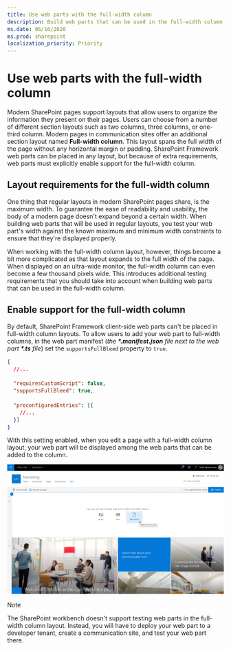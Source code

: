 ```yaml
---
title: Use web parts with the full-width column
description: Build web parts that can be used in the full-width column
ms.date: 06/16/2020
ms.prod: sharepoint
localization_priority: Priority
---
```


# Use web parts with the full-width column

Modern SharePoint pages support layouts that allow users to organize the information they present on their pages. Users can choose from a number of different section layouts such as two columns, three columns, or one-third column. Modern pages in communication sites offer an additional section layout named **Full-width column**. This layout spans the full width of the page without any horizontal margin or padding. SharePoint Framework web parts can be placed in any layout, but because of extra requirements, web parts must explicitly enable support for the full-width column.

## Layout requirements for the full-width column

One thing that regular layouts in modern SharePoint pages share, is the maximum width. To guarantee the ease of readability and usability, the body of a modern page doesn't expand beyond a certain width. When building web parts that will be used in regular layouts, you test your web part's width against the known maximum and minimum width constraints to ensure that they're displayed properly.

When working with the full-width column layout, however, things become a bit more complicated as that layout expands to the full width of the page. When displayed on an ultra-wide monitor, the full-width column can even become a few thousand pixels wide. This introduces additional testing requirements that you should take into account when building web parts that can be used in the full-width column.

## Enable support for the full-width column

By default, SharePoint Framework client-side web parts can't be placed in full-width column layouts. To allow users to add your web part to full-width columns, in the web part manifest (*the **\*.manifest.json** file next to the web part **\*.ts** file*) set the `supportsFullBleed` property to `true`.

```json
{
  //...

  "requiresCustomScript": false,
  "supportsFullBleed": true,

  "preconfiguredEntries": [{
    //...
  }]
}
```

With this setting enabled, when you edit a page with a full-width column layout, your web part will be displayed among the web parts that can be added to the column.

![Custom SharePoint Framework client-side web part displayed among web parts that can be added to a full-width column layout](../../../images/fullwidthcolumn-webpart-add.png)

> [!NOTE]
> The SharePoint workbench doesn't support testing web parts in the full-width column layout. Instead, you will have to deploy your web part to a developer tenant, create a communication site, and test your web part there.
